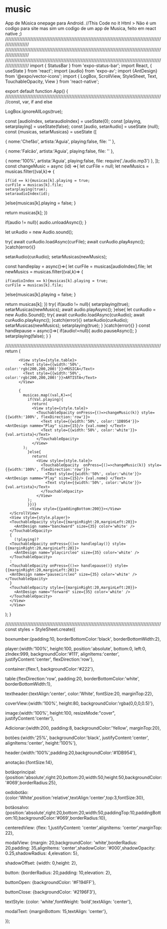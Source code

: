 # music
App de Música onepage para Android.
//This Code no it Html > Não é um codigo para site mas sim um codigo de um app de Musica, feito em react native ;)
//////////////////////////////////////////////////////////////////////////////////////////////////////////////////
//////////////////////////////////////////////////////////////////////////////////////////////////////////////////
//////////////////////////////////////////////////////////////////////////////////////////////////////////////////
import { StatusBar } from 'expo-status-bar';
import React, { useState } from 'react';
import {audio} from 'expo-av';
import {AntDesign} from '@expo/vector-icons';
import { LogBox, ScrollView, StyleSheet, Text, TouchableOpacity, View } from 'react-native';


export default function App() {
///////////////////////////////////////////////////////////////////////////////////////////////////
//const, var, if and else

LogBox.ignoreAllLogs(true);

const [audioIndex, setaraudioIndex] = useState(0);
const [playing, setarplaying] = useState(false);
const [audio, setarAudio] = useState (null);
const {musicas, setarMusicas} = useState ([

  { nome:'Chefão', artista:'Aguia', playing:false, file: '' },

  { nome:'Falcão', artista:'Aguia', playing:false, file: '' },
  
  { nome:'100%', artista:'Aguia', playing:false, file: require('./audio.mp3') },
]);
const changeMusic = async (id) =>{
  let curFile = null;
  let newMusics = musicas.filter((val,k)=> {
  
    if(id == k){musicas[k].playing = true;
    curFile = musicas[k].file;
    setarplaying(true);
    setaraudioIndex(id);

  }else{musicas[k].playing = false;
    }
    
  return musicas[k];
  })

  if(audio != null){
    audio.unloadAsync();
  }

  let urAudio = new Audio.sound();

  try{
    await curAudio.loadAsync(curFile);
    await curAudio.playAsync();
  }catch(error){}


  setarAudio(curAudio);
  setarMusicas(newMusics);

const handleplay = async()=>{
  let curFile = musicas[audioIndex].file;
  let newMusics = musicas.filter((val,k)=> {
  
    if(audioIndex == k){musicas[k].playing = true;
    curFile = musicas[k].file;
   

  }else{musicas[k].playing = false;
    }
    
  return musicas[k];
  })
  try{
    if(audio != null){
      setarplaying(true);
      setarMusicas(newMusics);
      await audio.playAsync();
    }else{
      let curAudio = new Audio.Sound();
      try{
        await curAudio.loadAsync(curAudio);
        await curAudio.playAsync();
      }catch(error){}
      setarAudio(curAudio);
      setarMusicas(newMusics);
      setarplaying(true);
    }
  }catch(error){}
}
const handlepause = async()=>{
  if(audio!=null){
    audio.pauseAsync();
  }
  setarplaying(false);
}
}

///////////////////////////////////////////////////////////////////////////////////////////////////
  return (
    <View style={{flex:1}}>
      <ScrollView style={style.container}>
        <StatusBar hidden />
          <View>
            <Text style={style.textheader}> Musicas para Drop | Salvatore Media</Text>
          </View>

          <View style={style.table}>
            <Text style={{width:'50%', color:'rgb(200,200,200)'}}>MÚSICA</Text>
            <Text style={{width:'50%', color:'rgb(200,200,200)'}}>ARTISTA</Text>
          </View>

          {
            musicas.map((val,K)=>{
              if(Val.playing){
                return(
                <View style={style.tale}>
                  <TouchableOpacity onPress={()=>changeMusic(k)} style={{width:'100%', flexDirection:'row'}}>
                    <Text style={{width:'50%', color:'1DB954'}}> <AntDesign namme="Play" size={15}/> {val.nome} </Text>
                    <Text style={{width:'50%', color:'white'}}>{val.artista}</Text>
                  </TouchableOpacity>
                </View>
            );
              }else{
                return(
                  <View style={style.tale}>
                    <TouchableOpacity  onPress={()=>changeMusic(k)} style={{width:'100%', flexDirection:'row'}}>
                      <Text style={{width:'50%', color:'white'}}> <AntDesign namme="Play" size={15}/> {val.nome} </Text>
                      <Text style={{width:'50%', color:'white'}}>{val.artista}</Text>
                    </TouchableOpacity>
                  </View>
              );
              }})}
               <View style={{paddingBottom:200}}></View>
      </ScrollView>
      <View style={style.player}>
      <TouchableOpacity style={{marginRight:20,marginLeft:20}}>
        <AntDesign name="banckward" size={35} color='white' />
      </TouchableOpacity>
      {
        (!playing)?
      <TouchableOpacity onPress={()=> handleplay()} style={{marginRight:20,marginLeft:20}}>
        <AntDesign name="playcircleo" size={35} color='white' />
      </TouchableOpacity>
      :
      <TouchableOpacity onPress={()=> handlepause()} style={{marginRight:20,marginLeft:20}}>
      <AntDesign name="pausecircleo" size={35} color='white' />
    </TouchableOpacity>
      }
      <TouchableOpacity style={{marginRight:20,marginLeft:20}}>
        <AntDesign name="forward" size={35} color='white' />
      </TouchableOpacity>
      </View>
      </View>
  );
}



///////////////////////////////////////////////////////////////////////////////////////////////////
const styles = StyleSheet.create({
  
  
  boxnumber:{padding:10, borderBottomColor:'black', borderBottomWidth:2},

  player:{width:'100%', height:100, position:'absolute', bottom:0, left:0, zIndex:999, backgroundColor:'#111', alignItems:'center', justifyContent:'center', flexDirection:'row'},

  container:{flex:1, backgroundColor:'#222'},

  table:{flexDirection:'row', padding:20, borderBottomColor:'white', borderBottomWidth:1},

  textheader:{textAlign:'center', color:'White', fontSize:20, marginTop:22},
  
  coverView:{width:'100%', height:80, backgroundColor:'rgba(0,0,0,0.5)'},
  
  image:{width:'100%', height:100, resizeMode:"cover", justifyContent:'center'},
    
  Adicionar:{width:200, padding:8, backgroundColor:'Yellow', marginTop:20},
  
  botões:{width:'25%', backgroundColor:'black', justifyContent:'center', alignItems:'center', height:'100%'},
  
  header:{width:'100%',padding:20,backgroundColor:'#1DB954'},
  
  anotação:{fontSize:14},
  
  botãoprincipal:{position:'absolute',right:20,bottom:20,width:50,height:50,backgroundColor:'#069',borderRadius:25},
  
  oxdobotão:{color:'White',position:'relative',textAlign:'center',top:3,fontSize:30},
  
  botãosalvo:{position:'absolute',right:20,bottom:20,width:50,paddingTop:10,paddingBottom:10,backgroundColor:'#069',borderRadius:10},
  
  centeredView: {flex: 1,justifyContent: 'center',alignItems: 'center',marginTop: 22},
  
  modalView: {margin: 20,backgroundColor: 'white',borderRadius: 20,padding: 35,alignItems: 'center',shadowColor: '#000',shadowOpacity: 0.25,shadowRadius: 4,elevation: 5},
  
  shadowOffset: {width: 0,height: 2},
  
  button: {borderRadius: 20,padding: 10,elevation: 2},
  
  buttonOpen: {backgroundColor: '#F194FF'},
  
  buttonClose: {backgroundColor: '#2196F3'},
  
  textStyle: {color: 'white',fontWeight: 'bold',textAlign: 'center'},
  
  modalText: {marginBottom: 15,textAlign: 'center'},

});
